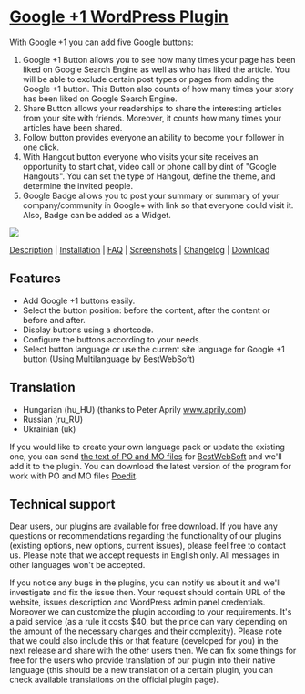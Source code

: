<a href="http://bestwebsoft.com/products/google-plus-one/" target=_blank>Google +1 WordPress Plugin</a>
========================

With Google +1 you can add five Google buttons:
 1) Google +1 Button allows you to see how many times your page has been liked on Google Search Engine as well as who has liked the article. You will be able to exclude certain post types or pages from adding the Google +1 button. This Button also counts of how many times your story has been liked on Google Search Engine.
 2) Share Button allows your readerships to share the interesting articles from your site with friends. Moreover, it counts how many times your articles have been shared.
 3) Follow button provides everyone an ability to become your follower in one click.
 4) With Hangout button everyone who visits your site receives an opportunity to start chat, video call or phone call by dint of "Google Hangouts". You can set the type of Hangout, define the theme, and determine the invited people.
 5) Google Badge allows you to post your summary or summary of your company/community in Google+ with link so that everyone could visit it. Also, Badge can be added as a Widget.

<img src="http://bestwebsoft.com/wp-content/uploads/2014/09/g-1-banner-website.jpg" />

<a href="http://bestwebsoft.com/products/google-plus-one/description/" target=_blank>Description</a> | 
<a href="http://bestwebsoft.com/products/google-plus-one/installation/" target=_blank>Installation</a> | 
<a href="http://bestwebsoft.com/products/google-plus-one/faq/" target=_blank>FAQ</a> | 
<a href="http://bestwebsoft.com/products/google-plus-one/screenshots/" target=_blank>Screenshots</a> | 
<a href="http://bestwebsoft.com/products/google-plus-one/changelog/" target=_blank>Changelog</a> | 
<a href="http://bestwebsoft.com/products/google-plus-one/download/" target=_blank>Download</a>


Features
-----------------------------
* Add Google +1 buttons easily.
* Select the button position: before the content, after the content or before and after.
* Display buttons using a shortcode.
* Configure the buttons according to your needs.
* Select button language or use the current site language for Google +1 button (Using Multilanguage by BestWebSoft)


Translation
-----------------------------
* Hungarian (hu_HU) (thanks to Peter Aprily www.aprily.com)
* Russian (ru_RU)
* Ukrainian (uk)

If you would like to create your own language pack or update the existing one, you can send <a href="http://codex.wordpress.org/Translating_WordPress" target="_blank">the text of PO and MO files</a> for <a href="http://support.bestwebsoft.com" target="_blank">BestWebSoft</a> and we'll add it to the plugin. You can download the latest version of the program for work with PO and MO files <a href="http://www.poedit.net/download.php" target="_blank">Poedit</a>.


Technical support
-----------------------------
Dear users, our plugins are available for free download. If you have any questions or recommendations regarding the functionality of our plugins (existing options, new options, current issues), please feel free to contact us. Please note that we accept requests in English only. All messages in other languages won't be accepted.

If you notice any bugs in the plugins, you can notify us about it and we'll investigate and fix the issue then. Your request should contain URL of the website, issues description and WordPress admin panel credentials.
Moreover we can customize the plugin according to your requirements. It's a paid service (as a rule it costs $40, but the price can vary depending on the amount of the necessary changes and their complexity). Please note that we could also include this or that feature (developed for you) in the next release and share with the other users then.
We can fix some things for free for the users who provide translation of our plugin into their native language (this should be a new translation of a certain plugin, you can check available translations on the official plugin page).
